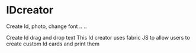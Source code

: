 # IDcreator

Create Id, photo, change font .. ..

Create Id drag and drop text 
This Id creator uses fabric JS to allow users to create custom Id cards and print them

